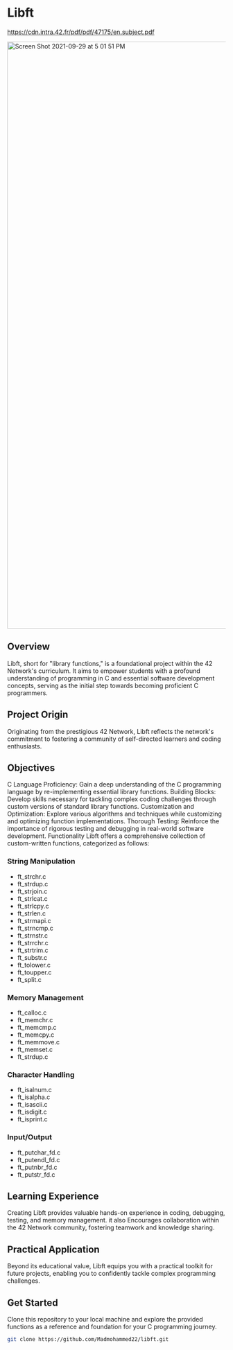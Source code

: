 # Libft

https://cdn.intra.42.fr/pdf/pdf/47175/en.subject.pdf

<img width="1355" alt="Screen Shot 2021-09-29 at 5 01 51 PM" src="https://user-images.githubusercontent.com/58959408/135223336-19e44567-124d-455c-b8e6-07cf16f18d9c.png">

## Overview
Libft, short for "library functions," is a foundational project within the 42 Network's curriculum. It aims to empower students with a profound understanding of programming in C and essential software development concepts, serving as the initial step towards becoming proficient C programmers.

## Project Origin
Originating from the prestigious 42 Network, Libft reflects the network's commitment to fostering a community of self-directed learners and coding enthusiasts.

## Objectives
C Language Proficiency: Gain a deep understanding of the C programming language by re-implementing essential library functions.
Building Blocks: Develop skills necessary for tackling complex coding challenges through custom versions of standard library functions.
Customization and Optimization: Explore various algorithms and techniques while customizing and optimizing function implementations.
Thorough Testing: Reinforce the importance of rigorous testing and debugging in real-world software development.
Functionality
Libft offers a comprehensive collection of custom-written functions, categorized as follows:

### String Manipulation
- ft_strchr.c
- ft_strdup.c
- ft_strjoin.c
- ft_strlcat.c
- ft_strlcpy.c
- ft_strlen.c
- ft_strmapi.c
- ft_strncmp.c
- ft_strnstr.c
- ft_strrchr.c
- ft_strtrim.c
- ft_substr.c
- ft_tolower.c
- ft_toupper.c
- ft_split.c
### Memory Management
- ft_calloc.c
- ft_memchr.c
- ft_memcmp.c
- ft_memcpy.c
- ft_memmove.c
- ft_memset.c
- ft_strdup.c
### Character Handling
- ft_isalnum.c
- ft_isalpha.c
- ft_isascii.c
- ft_isdigit.c
- ft_isprint.c
### Input/Output
- ft_putchar_fd.c
- ft_putendl_fd.c
- ft_putnbr_fd.c
- ft_putstr_fd.c

## Learning Experience
Creating Libft provides valuable hands-on experience in coding, debugging, testing, and memory management.
it also Encourages collaboration within the 42 Network community, fostering teamwork and knowledge sharing.

## Practical Application
Beyond its educational value, Libft equips you with a practical toolkit for future projects, enabling you to confidently tackle complex programming challenges.

## Get Started
Clone this repository to your local machine and explore the provided functions as a reference and foundation for your C programming journey.

```bash
git clone https://github.com/Madmohammed22/libft.git
```

